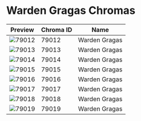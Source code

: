 # Warden Gragas Chromas

| Preview | Chroma ID | Name |
|---------|-----------|------|
| ![79012](https://raw.communitydragon.org/latest/plugins/rcp-be-lol-game-data/global/default/v1/champion-chroma-images/79/79012.png) | 79012 | Warden Gragas |
| ![79013](https://raw.communitydragon.org/latest/plugins/rcp-be-lol-game-data/global/default/v1/champion-chroma-images/79/79013.png) | 79013 | Warden Gragas |
| ![79014](https://raw.communitydragon.org/latest/plugins/rcp-be-lol-game-data/global/default/v1/champion-chroma-images/79/79014.png) | 79014 | Warden Gragas |
| ![79015](https://raw.communitydragon.org/latest/plugins/rcp-be-lol-game-data/global/default/v1/champion-chroma-images/79/79015.png) | 79015 | Warden Gragas |
| ![79016](https://raw.communitydragon.org/latest/plugins/rcp-be-lol-game-data/global/default/v1/champion-chroma-images/79/79016.png) | 79016 | Warden Gragas |
| ![79017](https://raw.communitydragon.org/latest/plugins/rcp-be-lol-game-data/global/default/v1/champion-chroma-images/79/79017.png) | 79017 | Warden Gragas |
| ![79018](https://raw.communitydragon.org/latest/plugins/rcp-be-lol-game-data/global/default/v1/champion-chroma-images/79/79018.png) | 79018 | Warden Gragas |
| ![79019](https://raw.communitydragon.org/latest/plugins/rcp-be-lol-game-data/global/default/v1/champion-chroma-images/79/79019.png) | 79019 | Warden Gragas |